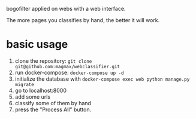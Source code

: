bogofilter applied on webs with a web interface.

The more pages you classifies by hand, the better it will work.

# basic usage

1. clone the repository: `git clone git@github.com:magmax/webclassifier.git`
2. run docker-compose: `docker-compose up -d`
4. initialize the database with `docker-compose exec web python manage.py migrate`
4. go to localhost:8000
5. add some urls
6. classify some of them by hand
7. press the "Process All" button.
